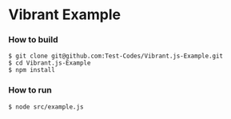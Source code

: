 # Vibrant Example

### How to build
```
$ git clone git@github.com:Test-Codes/Vibrant.js-Example.git
$ cd Vibrant.js-Example
$ npm install
```

### How to run
```
$ node src/example.js
```
